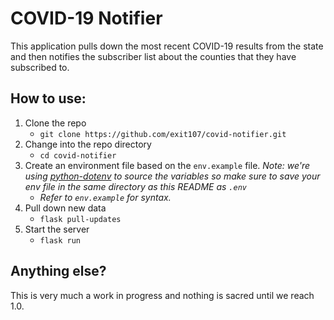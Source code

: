 # COVID-19 Notifier
This application pulls down the most recent COVID-19 results from the state and then notifies the subscriber list about the counties that they have subscribed to.

## How to use:
1.  Clone the repo
	* `git clone https://github.com/exit107/covid-notifier.git`
2. Change into the repo directory
	* `cd covid-notifier`
3. Create an environment file based on the `env.example` file. _Note: we're using [python-dotenv](https://github.com/theskumar/python-dotenv#readme) to source the variables so make sure to save your env file in the same directory as this README as `.env`_
	* _Refer to `env.example` for syntax._
4. Pull down new data
    * `flask pull-updates`
5. Start the server
    * `flask run`

## Anything else?
This is very much a work in progress and nothing is sacred until we reach 1.0.
